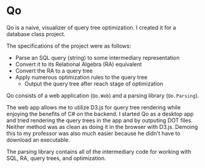 # Qo

Qo is a naive, visualizer of query tree optimization.
I created it for a database class project.

The specifications of the project were as follows:
  - Parse an SQL query (string) to some intermediary representation
  - Convert it to its Relational Algebra (RA) equivalent
  - Convert the RA to a query tree
  - Apply numerous optimization rules to the query tree
    - Output the query tree after reach stage of optimization

Qo consists of a web application (`Qo.Web`) and a parsing library (`Qo.Parsing`). 

The web app allows me to utilize D3.js for query tree rendering while enjoying the benefits of C# on the backend.
I started Qo as a desktop app and tried rendering the query trees in the app and by outputing DOT files.
Neither method was as clean as doing it in the browser with D3.js.
Demoing this to my professor was also much easier because he didn't have to download an executable.

The parsing library contains all of the intermediary code for working with SQL, RA, query trees, and optimization.
